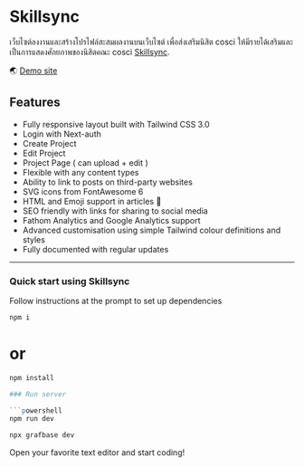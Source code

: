 # Skillsync

เว็บไซต์ลงงานและสร้างโปรไฟล์สะสมผลงานบนเว็บไซต์ เพื่อส่งเสริมนิสิต cosci ให้มีรายได้เสริมและเป็นการแสดงศักยภาพของนิสิตคณะ cosci [Skillsync](https://skillsync-web.vercel.app/).

🌏 [Demo site](https://skillsync-web.vercel.app/)  

## Features

- Fully responsive layout built with Tailwind CSS 3.0
- Login with Next-auth
- Create Project
- Edit Project
- Project Page ( can upload + edit )
- Flexible with any content types
- Ability to link to posts on third-party websites
- SVG icons from FontAwesome 6
- HTML and Emoji support in articles 🎉
- SEO friendly with links for sharing to social media
- Fathom Analytics and Google Analytics support
- Advanced customisation using simple Tailwind colour definitions and styles
- Fully documented with regular updates

---

### Quick start using Skillsync

Follow instructions at the prompt to set up dependencies

```powershell
npm i
```

# or

```powershell
npm install

### Run server

```powershell
npm run dev
```

```powershell
npx grafbase dev
```

Open your favorite text editor and start coding!
